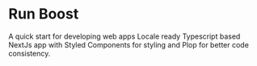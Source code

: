 # Run Boost 

A quick start for developing web apps
Locale ready Typescript based NextJs app with Styled Components for styling and Plop for better code consistency.
